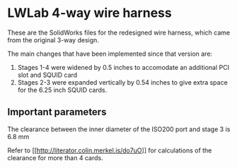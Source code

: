 LWLab 4-way wire harness
========================

These are the SolidWorks files for the redesigned wire harness, which came from the original 3-way design. 

The main changes that have been implemented since that version are:

1. Stages 1-4 were widened by 0.5 inches to accomodate an additional PCI slot and SQUID card
2. Stages 2-3 were expanded vertically by 0.54 inches to give extra space for the 6.25 inch SQUID cards.

## Important parameters

The clearance between the inner diameter of the ISO200 port and stage 3 is 6.8 mm

Refer to [[http://literator.colin.merkel.is/do7uO]] for calculations of the clearance for more than 4 cards.
